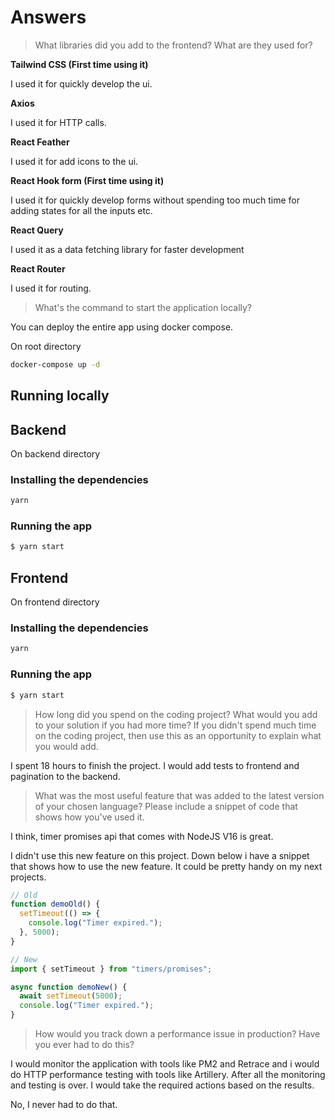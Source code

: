 # Answers

> What libraries did you add to the frontend? What are they used for?

**Tailwind CSS (First time using it)**

I used it for quickly develop the ui.

**Axios**

I used it for HTTP calls.

**React Feather**

I used it for add icons to the ui.

**React Hook form (First time using it)**

I used it for quickly develop forms without spending too much time for adding states for all the inputs etc.

**React Query**

I used it as a data fetching library for faster development

**React Router**

I used it for routing.

> What's the command to start the application locally?

You can deploy the entire app using docker compose.

On root directory

```bash
docker-compose up -d
```

## **Running locally**

## Backend

On backend directory

### Installing the dependencies

```bash
yarn
```

### Running the app

```bash
$ yarn start
```

## Frontend

On frontend directory

### Installing the dependencies

```bash
yarn
```

### Running the app

```bash
$ yarn start
```

> How long did you spend on the coding project? What would you add to your solution if you had more time? If you didn't spend much time on the coding project, then use this as an opportunity to explain what you would add.

I spent 18 hours to finish the project. I would add tests to frontend and pagination to the backend.

> What was the most useful feature that was added to the latest version of your chosen language? Please include a snippet of code that shows how you've used it.

I think, timer promises api that comes with NodeJS V16 is great.

I didn't use this new feature on this project. Down below i have a snippet that shows how to use the new feature. It could be pretty handy on my next projects.

```javascript
// Old
function demoOld() {
  setTimeout(() => {
    console.log("Timer expired.");
  }, 5000);
}

// New
import { setTimeout } from "timers/promises";

async function demoNew() {
  await setTimeout(5000);
  console.log("Timer expired.");
}
```

> How would you track down a performance issue in production? Have you ever had to do this?

I would monitor the application with tools like PM2 and Retrace and i would do HTTP performance testing with tools like Artillery. After all the monitoring and testing is over. I would take the required actions based on the results.

No, I never had to do that.
